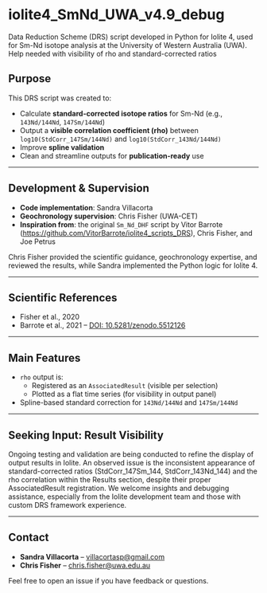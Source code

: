 # iolite4_SmNd_UWA_v4.9_debug
Data Reduction Scheme (DRS) script developed in Python for Iolite 4, used for Sm-Nd isotope analysis at the University of Western Australia (UWA). Help needed with visibility of rho and standard-corrected ratios

## Purpose

This DRS script was created to:

- Calculate **standard-corrected isotope ratios** for Sm-Nd (e.g., `143Nd/144Nd`, `147Sm/144Nd`)
- Output a **visible correlation coefficient (rho)** between `log10(StdCorr_147Sm/144Nd)` and `log10(StdCorr_143Nd/144Nd)`
- Improve **spline validation** 
- Clean and streamline outputs for **publication-ready** use

---

## Development & Supervision

- **Code implementation**: Sandra Villacorta  
- **Geochronology supervision**: Chris Fisher (UWA-CET)  
- **Inspiration from**: the original `Sm_Nd_DHF` script by Vitor Barrote (https://github.com/VitorBarrote/iolite4_scripts_DRS), Chris Fisher, and Joe Petrus  

Chris Fisher provided the scientific guidance, geochronology expertise, and reviewed the results, while Sandra implemented the Python logic for Iolite 4.

---

## Scientific References

- Fisher et al., 2020  
- Barrote et al., 2021 – [DOI: 10.5281/zenodo.5512126](https://doi.org/10.5281/zenodo.5512126)

---

## Main Features
- `rho` output is:
  - Registered as an `AssociatedResult` (visible per selection)
  - Plotted as a flat time series (for visibility in output panel)
- Spline-based standard correction for `143Nd/144Nd` and `147Sm/144Nd`

---

## Seeking Input: Result Visibility

Ongoing testing and validation are being conducted to refine the display of output results in Iolite. An observed issue is the inconsistent appearance of standard-corrected ratios (StdCorr_147Sm_144, StdCorr_143Nd_144) and the rho correlation within the Results section, despite their proper AssociatedResult registration. We welcome insights and debugging assistance, especially from the Iolite development team and those with custom DRS framework experience.

---

## Contact

- **Sandra Villacorta** – villacortasp@gmail.com  
- **Chris Fisher** – chris.fisher@uwa.edu.au  

Feel free to open an issue if you have feedback or questions.
